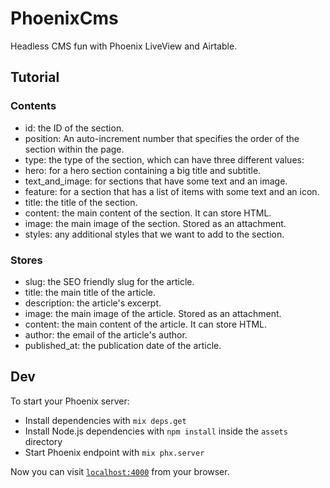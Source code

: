 # PhoenixCms

Headless CMS fun with Phoenix LiveView and Airtable.

## Tutorial

### Contents 

- id: the ID of the section.
- position: An auto-increment number that specifies the order of the section within the page.
- type: the type of the section, which can have three different values:
- hero: for a hero section containing a big title and subtitle.
- text_and_image: for sections that have some text and an image.
- feature: for a section that has a list of items with some text and an icon.
- title: the title of the section.
- content: the main content of the section. It can store HTML.
- image: the main image of the section. Stored as an attachment.
- styles: any additional styles that we want to add to the section.

### Stores
- slug: the SEO friendly slug for the article.
- title: the main title of the article.
- description: the article's excerpt.
- image: the main image of the article. Stored as an attachment.
- content: the main content of the article. It can store HTML.
- author: the email of the article's author.
- published_at: the publication date of the article.

## Dev

To start your Phoenix server:

  * Install dependencies with `mix deps.get`
  * Install Node.js dependencies with `npm install` inside the `assets` directory
  * Start Phoenix endpoint with `mix phx.server`

Now you can visit [`localhost:4000`](http://localhost:4000) from your browser.
